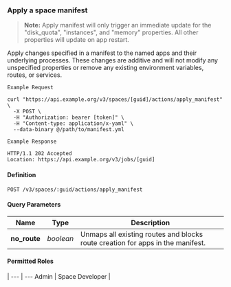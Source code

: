 ### Apply a space manifest
> **Note:** Apply manifest will only trigger an immediate update for the "disk_quota", "instances", and "memory" properties. All other properties will update on app restart.

Apply changes specified in a manifest to the named apps and their underlying processes. These changes are additive and will not modify any unspecified properties or remove any existing environment variables, routes, or services.

```
Example Request
```

```shell
curl "https://api.example.org/v3/spaces/[guid]/actions/apply_manifest" \
  -X POST \
  -H "Authorization: bearer [token]" \
  -H "Content-type: application/x-yaml" \
  --data-binary @/path/to/manifest.yml
```

```
Example Response
```

```http
HTTP/1.1 202 Accepted
Location: https://api.example.org/v3/jobs/[guid]
```

#### Definition
`POST /v3/spaces/:guid/actions/apply_manifest`

#### Query Parameters

Name | Type | Description
---- | ---- | ------------
**no_route** | _boolean_ | Unmaps all existing routes and blocks route creation for apps in the manifest.

#### Permitted Roles
 |
--- | ---
Admin |
Space Developer |
